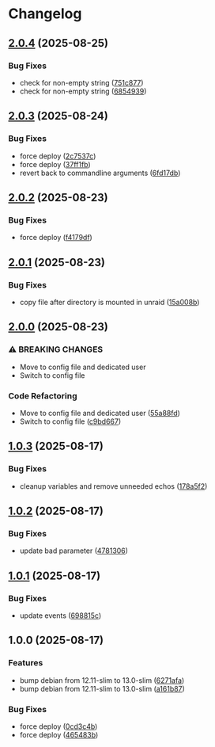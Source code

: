# Changelog

## [2.0.4](https://github.com/tkhom3/docker-rtl/compare/v2.0.3...v2.0.4) (2025-08-25)


### Bug Fixes

* check for non-empty string ([751c877](https://github.com/tkhom3/docker-rtl/commit/751c8771c936919e4ada09b9c158aafc263e42ca))
* check for non-empty string ([6854939](https://github.com/tkhom3/docker-rtl/commit/6854939edaf3713cd6581f066d692071c70829bd))

## [2.0.3](https://github.com/tkhom3/docker-rtl/compare/v2.0.2...v2.0.3) (2025-08-24)


### Bug Fixes

* force deploy ([2c7537c](https://github.com/tkhom3/docker-rtl/commit/2c7537c9eb2ef6130acfe64d7d32d91674dc6be2))
* force deploy ([37ff1fb](https://github.com/tkhom3/docker-rtl/commit/37ff1fb98ef37c41072e83350cfd3f235f413543))
* revert back to commandline arguments ([6fd17db](https://github.com/tkhom3/docker-rtl/commit/6fd17db9c4d15728b84629e94c230f26edbc32ee))

## [2.0.2](https://github.com/tkhom3/docker-rtl/compare/v2.0.1...v2.0.2) (2025-08-23)


### Bug Fixes

* force deploy ([f4179df](https://github.com/tkhom3/docker-rtl/commit/f4179dfe1704811c37bce1733be4ca18215d1149))

## [2.0.1](https://github.com/tkhom3/docker-rtl/compare/v2.0.0...v2.0.1) (2025-08-23)


### Bug Fixes

* copy file after directory is mounted in unraid ([15a008b](https://github.com/tkhom3/docker-rtl/commit/15a008bb8010d434b984002010e45f91ebe3d768))

## [2.0.0](https://github.com/tkhom3/docker-rtl/compare/v1.0.3...v2.0.0) (2025-08-23)


### ⚠ BREAKING CHANGES

* Move to config file and dedicated user
* Switch to config file

### Code Refactoring

* Move to config file and dedicated user ([55a88fd](https://github.com/tkhom3/docker-rtl/commit/55a88fd6032f6c3a4d8b742100a1da6f7833fe9a))
* Switch to config file ([c9bd667](https://github.com/tkhom3/docker-rtl/commit/c9bd667b92a2f12a1322a8266c1eb36c2800d91e))

## [1.0.3](https://github.com/tkhom3/docker-rtl/compare/v1.0.2...v1.0.3) (2025-08-17)


### Bug Fixes

* cleanup variables and remove unneeded echos ([178a5f2](https://github.com/tkhom3/docker-rtl/commit/178a5f27b908ae3c7410b9bd9b4e2ae3e838dea2))

## [1.0.2](https://github.com/tkhom3/docker-rtl/compare/v1.0.1...v1.0.2) (2025-08-17)


### Bug Fixes

* update bad parameter ([4781306](https://github.com/tkhom3/docker-rtl/commit/4781306b7f4c39e44082f503fec6133d12f87958))

## [1.0.1](https://github.com/tkhom3/docker-rtl/compare/v1.0.0...v1.0.1) (2025-08-17)


### Bug Fixes

* update events ([698815c](https://github.com/tkhom3/docker-rtl/commit/698815c1e69e16a485c8f7d99bae839de331334e))

## 1.0.0 (2025-08-17)


### Features

* bump debian from 12.11-slim to 13.0-slim ([6271afa](https://github.com/tkhom3/docker-rtl/commit/6271afa3bc82528aed3b72c49a400205d3bacc96))
* bump debian from 12.11-slim to 13.0-slim ([a161b87](https://github.com/tkhom3/docker-rtl/commit/a161b87d3a379c4946f88bea703b106cfd89f1d0))


### Bug Fixes

* force deploy ([0cd3c4b](https://github.com/tkhom3/docker-rtl/commit/0cd3c4b0d1f68b481bc21ff90b4dd2a82a7b3ea4))
* force deploy ([465483b](https://github.com/tkhom3/docker-rtl/commit/465483b0243bbbf887dd34b3ce5a387fcb5e0368))
